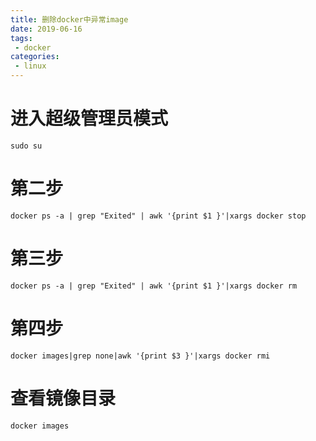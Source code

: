 ```yaml
---
title: 删除docker中异常image
date: 2019-06-16
tags:
 - docker
categories: 
 - linux
---
```


# 进入超级管理员模式
`sudo su`

# 第二步 
`docker ps -a | grep "Exited" | awk '{print $1 }'|xargs docker stop`

# 第三步
`docker ps -a | grep "Exited" | awk '{print $1 }'|xargs docker rm`

# 第四步
`docker images|grep none|awk '{print $3 }'|xargs docker rmi`

# 查看镜像目录
`docker images`